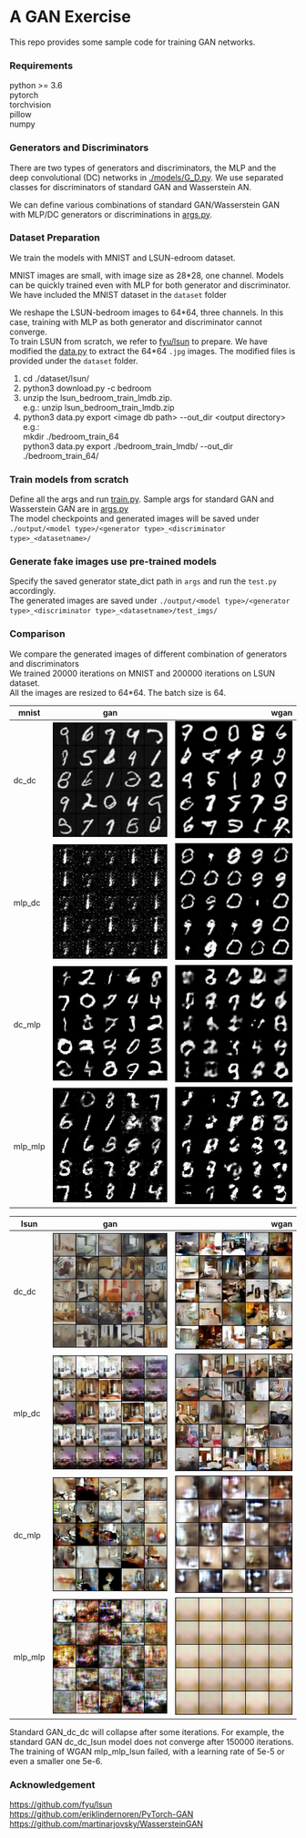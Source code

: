 A GAN Exercise
========= 

This repo provides some sample code for training GAN networks. 

### Requirements
python >= 3.6  
pytorch  
torchvision  
pillow  
numpy  


### Generators and Discriminators
There are two types of generators and discriminators, the MLP and the deep convolutional (DC) networks in [./models/G_D.py](./models/G_D.py).
We use separated classes for discriminators of standard GAN and Wasserstein AN.  

We can define various combinations of standard GAN/Wasserstein GAN with MLP/DC generators or discriminations in [args.py](args.py).

### Dataset Preparation
We train the models with MNIST and LSUN-edroom dataset.  

MNIST images are small, with image size as 28\*28, one channel. Models can be quickly trained even with MLP for both generator and discriminator.  
We have included the MNIST dataset in the `dataset` folder  

We reshape the LSUN-bedroom images to 64\*64, three channels. In this case, training with MLP as both generator and discriminator cannot converge.  
To train LSUN from scratch, we refer to [fyu/lsun](https://github.com/fyu/lsun.git) to prepare. We have modified the [data.py](https://github.com/fyu/lsun/blob/master/data.py)
 to extract the 64\*64 `.jpg` images. The modified files is provided under the `dataset` folder. 
 
 1. cd ./dataset/lsun/
 2. python3 download.py -c bedroom  
 3. unzip the lsun_bedroom_train_lmdb.zip.  
    e.g.:  unzip lsun_bedroom_train_lmdb.zip
 4. python3 data.py export \<image db path\> --out_dir \<output directory\>  
    e.g.:  
    mkdir ./bedroom_train_64  
    python3 data.py export ./bedroom_train_lmdb/ --out_dir ./bedroom_train_64/
### Train models from scratch

Define all the args and run [train.py](./train.py). Sample args for standard GAN and Wasserstein GAN are in [args.py](./args.py)  
The model checkpoints and generated images will be saved under `./output/<model type>/<generator type>_<discriminator type>_<datasetname>/`

### Generate fake images use pre-trained models

Specify the saved generator state_dict path in `args` and run the `test.py` accordingly.  
The generated images are saved under `./output/<model type>/<generator type>_<discriminator type>_<datasetname>/test_imgs/`


### Comparison
We compare the generated images of different combination of generators and discriminators  
We trained 20000 iterations on MNIST and 200000 iterations on LSUN dataset.  
All the images are resized to 64\*64. The batch size is 64.  

| mnist  | gan | wgan|  
| -------|:-------------------------------------------------------------------------------:|-----------------------------------------------------------------------------: |
| dc_dc  | ![gan](./output/test_imgs/dc_dc_mnist/gan_test_generated_imgs_iter_20000.jpg)   |![wgan](./output/test_imgs/dc_dc_mnist/wgan_test_generated_imgs_iter_20000.jpg)|
| mlp_dc | ![gan](./output/test_imgs/mlp_dc_mnist/gan_test_generated_imgs_iter_20000.jpg)  |![wgan](./output/test_imgs/mlp_dc_mnist/wgan_test_generated_imgs_iter_20000.jpg)|
| dc_mlp | ![gan](./output/test_imgs/dc_mlp_mnist/gan_test_generated_imgs_iter_20000.jpg)  |![wgan](./output/test_imgs/dc_mlp_mnist/wgan_test_generated_imgs_iter_20000.jpg)|
| mlp_mlp| ![gan](./output/test_imgs/mlp_mlp_mnist/gan_test_generated_imgs_iter_20000.jpg) |![wgan](./output/test_imgs/mlp_mlp_mnist/wgan_test_generated_imgs_iter_20000.jpg)|


| lsun  | gan | wgan|  
| -------|:-------------------------------------------------------------------------------:|-----------------------------------------------------------------------------: |
| dc_dc  | ![gan](./output/test_imgs/dc_dc_lsun/gan_test_generated_imgs_iter_100000.jpg)   |![wgan](./output/test_imgs/dc_dc_lsun/wgan_test_generated_imgs_iter_200000.jpg)|
| mlp_dc | ![gan](./output/test_imgs/mlp_dc_lsun/gan_test_generated_imgs_iter_200000.jpg)  |![wgan](./output/test_imgs/mlp_dc_lsun/wgan_test_generated_imgs_iter_200000.jpg)|
| dc_mlp | ![gan](./output/test_imgs/dc_mlp_lsun/gan_test_generated_imgs_iter_200000.jpg)  |![wgan](./output/test_imgs/dc_mlp_lsun/wgan_test_generated_imgs_iter_200000.jpg)|
| mlp_mlp| ![gan](./output/test_imgs/mlp_mlp_lsun/gan_test_generated_imgs_iter_200000.jpg) |![wgan](./output/test_imgs/mlp_mlp_lsun/wgan_test_generated_imgs_iter_5000.jpg)|

Standard GAN_dc_dc will collapse after some iterations. For example, the standard GAN dc_dc_lsun model does not converge after 150000 iterations.  
The training of WGAN mlp_mlp_lsun failed, with a learning rate of 5e-5 or even a smaller one 5e-6.

### Acknowledgement
https://github.com/fyu/lsun  
https://github.com/eriklindernoren/PyTorch-GAN  
https://github.com/martinarjovsky/WassersteinGAN